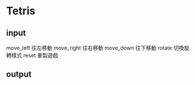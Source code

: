 # Tetris

## input

move_left
往左移動
move_right
往右移動
move_down
往下移動
rotate
切換旋轉樣式
reset
重製遊戲

## output 
